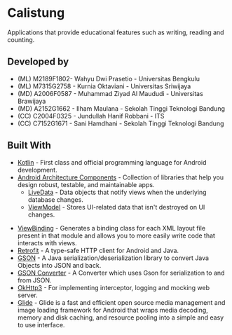 # Calistung
Applications that provide educational features such as writing, reading and counting.

## Developed by
- (ML) M2189F1802- Wahyu Dwi Prasetio - Universitas Bengkulu
- (ML) M7315G2758 - Kurnia Oktaviani - Universitas Sriwijaya
- (MD) A2006F0587 - Muhammad Ziyad Al Maududi - Universitas Brawijaya
- (MD) A2152G1662 - Ilham Maulana - Sekolah Tinggi Teknologi Bandung
- (CC) C2004F0325 - Jundullah Hanif Robbani - ITS
- (CC) C7152G1671 - Sani Hamdhani  - Sekolah Tinggi Teknologi Bandung


## Built With
- [Kotlin](https://kotlinlang.org/) - First class and official programming language for Android development.
- [Android Architecture Components](https://developer.android.com/topic/libraries/architecture) - Collection of libraries that help you design robust, testable, and maintainable apps.
  - [LiveData](https://developer.android.com/topic/libraries/architecture/livedata) - Data objects that notify views when the underlying database changes.
  - [ViewModel](https://developer.android.com/topic/libraries/architecture/viewmodel) - Stores UI-related data that isn't destroyed on UI changes.
<!--   - [Room](https://developer.android.com/jetpack/androidx/releases/room) - The Room persistence library provides an abstraction layer over SQLite to allow for more robust database access while harnessing the full power of SQLite.  -->
  - [ViewBinding](https://developer.android.com/topic/libraries/view-binding) - Generates a binding class for each XML layout file present in that module and allows you to more easily write code that interacts with views.
- [Retrofit](https://square.github.io/retrofit/) - A type-safe HTTP client for Android and Java.
- [GSON](https://github.com/google/gson) - A Java serialization/deserialization library to convert Java Objects into JSON and back.
- [GSON Converter](https://github.com/square/retrofit/tree/master/retrofit-converters/gson) - A Converter which uses Gson for serialization to and from JSON.
- [OkHttp3](https://github.com/square/okhttp) -  For implementing interceptor, logging and mocking web server.
- [Glide](https://github.com/bumptech/glide) - Glide is a fast and efficient open source media management and image loading framework for Android that wraps media decoding, memory and disk caching, and resource pooling into a simple and easy to use interface.
